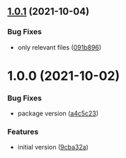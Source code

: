 ## [1.0.1](https://github.com/poleflare/eslint-config-softbyte/compare/v1.0.0...v1.0.1) (2021-10-04)


### Bug Fixes

* only relevant files ([091b896](https://github.com/poleflare/eslint-config-softbyte/commit/091b896b7cf285bdce30324481f2f1caef1d4643))

# 1.0.0 (2021-10-02)


### Bug Fixes

* package version ([a4c5c23](https://github.com/poleflare/eslint-config-softbyte/commit/a4c5c237d992bbe96d0a4f1c2b97ceef199024d4))


### Features

* initial version ([9cba32a](https://github.com/poleflare/eslint-config-softbyte/commit/9cba32a282190b30c994b8482787a6fff2092fb2))
